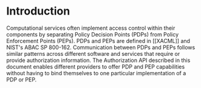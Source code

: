 # Introduction
Computational services often implement access control within their components by separating Policy Decision Points (PDPs) from Policy Enforcement Points (PEPs). PDPs and PEPs are defined in [[XACML]] and NIST's ABAC SP 800-162. Communication between PDPs and PEPs follows similar patterns across different software and services that require or provide authorization information. The Authorization API described in this document enables different providers to offer PDP and PEP capabilities without having to bind themselves to one particular implementation of a PDP or PEP.
